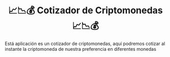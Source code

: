 <h1 align='center'> 📈📉💰 Cotizador de Criptomonedas  📈📉💰 </h1>
Está aplicación es un cotizador de criptomonedas, aquí podremos cotizar al instante la criptomoneda de nuestra preferencia en diferentes monedas 
